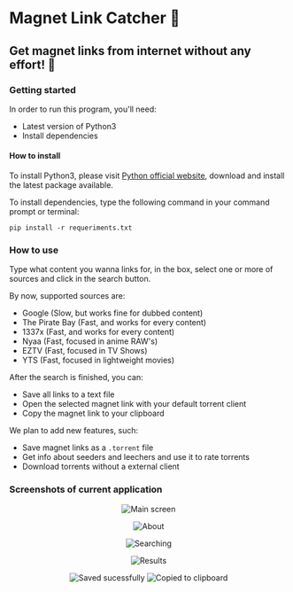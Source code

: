 # Magnet Link Catcher 🧲

## Get magnet links from internet without any effort! 🧲

### Getting started

In order to run this program, you'll need:

* Latest version of Python3
* Install dependencies

#### How to install

To install Python3, please visit [Python official website](https://www.python.org/downloads/), download and install the latest package available.

To install dependencies, type the following command in your command prompt or terminal:

```
pip install -r requeriments.txt
```

### How to use

Type what content you wanna links for, in the box, select one or more of sources and click in the search button.

By now, supported sources are:

* Google (Slow, but works fine for dubbed content)
* The Pirate Bay (Fast, and works for every content)
* 1337x (Fast, and works for every content)
* Nyaa (Fast, focused in anime RAW's)
* EZTV (Fast, focused in TV Shows)
* YTS (Fast, focused in lightweight movies)

After the search is finished, you can:

* Save all links to a text file
* Open the selected magnet link with your default torrent client
* Copy the magnet link to your clipboard

We plan to add new features, such:

* Save magnet links as a ```.torrent``` file
* Get info about seeders and leechers and use it to rate torrents
* Download torrents without a external client

### Screenshots of current application

<p align="center">
  <img src="https://i.imgur.com/PZGf2q7.png" alt="Main screen"/>

<p align="center">
  <img src="https://i.imgur.com/VhtYCXE.png" alt="About"/>

<p align="center">
  <img src="https://i.imgur.com/0luEnbk.png" alt="Searching"/>

<p align="center">
  <img src="https://i.imgur.com/uw3zzIF.png" alt="Results"/>

<p align="center">
  <img src="https://i.imgur.com/7AgDU8X.png" alt="Saved sucessfully"/>
  <img src="https://i.imgur.com/fWny1hX.png" alt="Copied to clipboard"/>